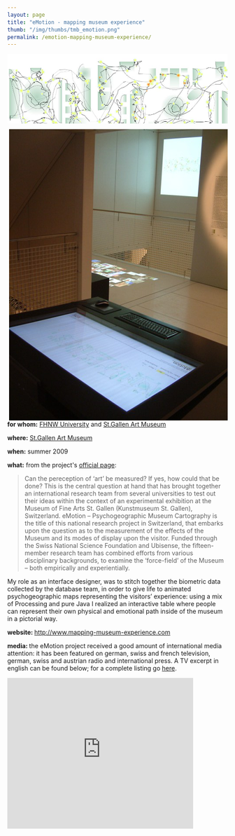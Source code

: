 ```yaml
---
layout: page
title: "eMotion - mapping museum experience"
thumb: "/img/thumbs/tmb_emotion.png"
permalink: /emotion-mapping-museum-experience/
---
```

<img src="/img/banners/banner2.png">
<img style="float:right; padding:10px 0px 0px 10px" src="/img/tft2.jpg">
<p><strong>for whom:</strong> <a href="http://www.fhnw.ch/homepage">FHNW University</a> and <a href="http://www.kunstmuseumsg.ch/home.html">St.Gallen Art Museum</a></p>
<p><strong>where:</strong> <a href="http://www.kunstmuseumsg.ch/home.html">St.Gallen Art Museum</a></p>
<p><strong>when:</strong> summer 2009</p>
<p><strong>what:</strong> from the project's <a href="http://www.mapping-museum-experience.com/">official page</a>:
<blockquote>Can the pereception of ‘art’ be measured? If yes, how could that be done? This is the central
question at hand that has brought together an international research team from several universities
to test out their ideas within the context of an experimental exhibition at the Museum of Fine Arts
St. Gallen (Kunstmuseum St. Gallen), Switzerland.
eMotion – Psychogeographic Museum Cartography is the title of this national research project in
Switzerland, that embarks upon the question as to the measurement of the effects of the Museum
and its modes of display upon the visitor. Funded through the Swiss National Science Foundation
and Ubisense, the fifteen-member research team has combined efforts from various disciplinary
backgrounds, to examine the ‘force-field’ of the Museum – both empirically and experientially.
</blockquote>
My role as an interface designer, was to stitch together the biometric data collected by the database team, in order to give life to animated psychogeographic maps representing the visitors’ experience: using a mix of Processing and pure Java I realized an interactive table where people can represent their own physical and emotional path inside of the museum in a pictorial way.
</p>
<p><strong>website: </strong><a href="http://www.mapping-museum-experience.com/">http://www.mapping-museum-experience.com</a></p>
<p><strong>media: </strong> the eMotion project received a good amount of international media attention: it has been featured on german, swiss and french television, german, swiss and austrian radio and international press. A TV excerpt in english can be found below; for a complete listing go <a href="http://www.mapping-museum-experience.com/en/media-corner">here</a>.
</p>
<p><object classid="clsid:d27cdb6e-ae6d-11cf-96b8-444553540000" width="425" height="344" codebase="http://download.macromedia.com/pub/shockwave/cabs/flash/swflash.cab#version=6,0,40,0"><param name="allowFullScreen" value="true" /><param name="allowScriptAccess" value="always" /><param name="src" value="http://www.youtube.com/v/WlnBULQmZTk&amp;color1=0xb1b1b1&amp;color2=0xcfcfcf&amp;hl=de&amp;feature=player_embedded&amp;fs=1" /><param name="allowfullscreen" value="true" /><embed type="application/x-shockwave-flash" width="425" height="344" src="http://www.youtube.com/v/WlnBULQmZTk&amp;color1=0xb1b1b1&amp;color2=0xcfcfcf&amp;hl=de&amp;feature=player_embedded&amp;fs=1" allowscriptaccess="always" allowfullscreen="true"></object></p>
